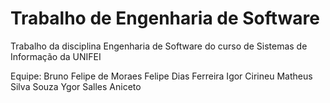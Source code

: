 # Trabalho de Engenharia de Software
Trabalho da disciplina Engenharia de Software do curso de Sistemas de Informação da UNIFEI

Equipe: Bruno Felipe de Moraes
		Felipe Dias Ferreira
		Igor Cirineu
		Matheus Silva Souza
		Ygor Salles Aniceto